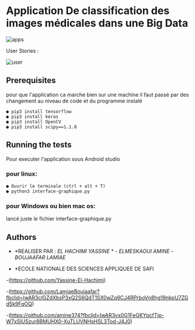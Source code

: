 # Application De classification des images médicales dans une Big Data
![apps](https://user-images.githubusercontent.com/60265756/85435421-b760ac80-b587-11ea-85d9-c5b7d28c4d13.png)


User Stories :

![user](https://user-images.githubusercontent.com/60265756/85426973-72367d80-b57b-11ea-8ae8-3ab4de42d0aa.png)


## Prerequisites
pour que l'application ca marche bien sur une machine il faut passé par des changement au niveau de code et du programme instalé
 
    ● pip3 install tensorflow 
    ● pip3 install keras
    ● pip3 install OpenCV
    ● pip3 install scipy==1.1.0



## Running the tests

Pour executer l'application sous Android studio 

### pour linux:

    ● Ouvrir le terminale (ctrl + alt + T)
    ● python3 interface-graphique.py 
    
### pour Windows ou bien mac os:
lancé juste le fichier interface-graphique.py 

## Authors

* *REALISER PAR : *EL HACHIMI YASSINE* * - *ELMESKAOUI AMINE* - *BOUJAAFAR LAMIAE*

* *ECOLE NATIONALE DES SCIENCES APPLIQUEE DE SAFI
 

-(https://github.com/Yassine-El-Hachimi)

-(https://github.com/LamiaeBoujaafar?fbclid=IwAR3clGZdXbsP3xQ2S6QdT1SX0wZq6CJ4RPrboVn8hg19nkpU7ZGd5k9FqOQ)

-(https://github.com/amine374?fbclid=IwAR3vx0G1FeGKYpcfTjp-W7xSlUSzur8BMUHX0-XuTLUVNHsHSL3Tod-J4J0)
